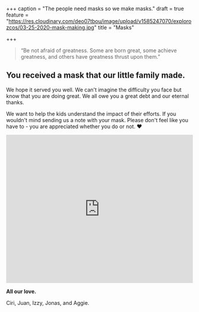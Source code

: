 +++
caption = "The people need masks so we make masks."
draft = true
feature = "https://res.cloudinary.com/deo07tbou/image/upload/v1585247070/explorozcos/03-25-2020-mask-making.jpg"
title = "Masks"

+++
> “Be not afraid of greatness. Some are born great, some achieve greatness, and others have greatness thrust upon them.”

## You received a mask that our little family made.

We hope it served you well. We can't imagine the difficulty you face but know that you are doing great. We all owe you a great debt and our eternal thanks.

We want to help the kids understand the impact of their efforts. If you wouldn't mind sending us a note with your mask. Please don't feel like you have to - you are appreciated whether you do or not. ❤️

<iframe frameborder="0" width="100%" height="400" scrolling="auto" allowtransparency="true" src="https://19654520.survey.fm/masks?iframe=1"><a href="https://19654520.survey.fm/masks">View Survey</a></iframe>

**All our love.**

Ciri, Juan, Izzy, Jonas, and Aggie.
